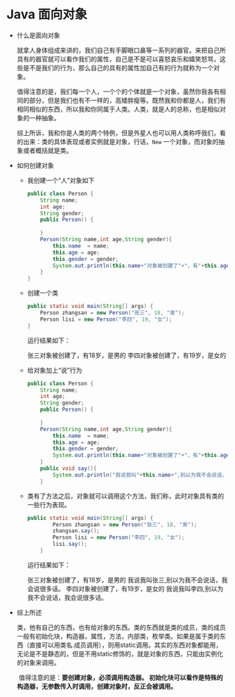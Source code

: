 # Java 面向对象

- 什么是面向对象

  就拿人身体组成来讲的，我们自己有手脚眼口鼻等一系列的器官。来把自己所具有的器官就可以看作我们的属性，自己是不是可以喜怒哀乐和嬉笑怒骂，这些是不是我们的行为，那么自己的具有的属性加自己有的行为就称为一个对象。

  ​	值得注意的是，我们每一个人，一个个的个体就是一个对象，虽然你我各有相同的部分，但是我们也有不一样的，高矮胖瘦等。既然我和你都是人，我们有相同相似的东西，所以我和你同属于人类。人类，就是人的总称，也是相似对象的一种抽象。

  ​	综上所诉，我和你是人类的两个特例，但是外星人也可以用人类称呼我们，看的出来：类的具体表现或者实例就是对象，行话，`New` 一个对象，而对象的抽象或者概括就是类。

- 如何创建对象  

  - 我创建一个“人”对象如下

    ```java
    public class Person {  
    	String name;  
    	int age;  
        String gender;  
        public Person() {  
              
        }  
        Person(String name,int age,String gender){  
            this.name  = name;  
            this.age = age;  
            this.gender = gender;  
            System.out.println(this.name+"对象被创建了"+"，有"+this.age+"岁"+"，			 是"+this.gender+"的");  
        }  
    } 
    ```

  - 创建一个类

    ```java
    public static void main(String[] args) {  
        Person zhangsan = new Person("张三", 18, "男");  
        Person lisi = new Person("李四", 19, "女");  
    } 
    ```

    运行结果如下：

    张三对象被创建了，有18岁，是男的
    李四对象被创建了，有19岁，是女的  

  - 给对象加上“说”行为  

    ```java
    public class Person {  
        String name;  
        int age;  
        String gender;  
        public Person() {  
              
        }  
        Person(String name,int age,String gender){  
            this.name  = name;  
            this.age = age;  
            this.gender = gender;  
            System.out.println(this.name+"对象被创建了"+"，有"+this.age+"岁"+"，是"+this.gender+"的");  
        }  
        public void say(){  
            System.out.println("我说我叫"+this.name+",别以为我不会说话，我会说很多话。");  
        }  
    ```

  - 类有了方法之后，对象就可以调用这个方法，我们称，此时对象具有类的一些行为表现。

    ```java
    public static void main(String[] args) {  
            Person zhangsan = new Person("张三", 18, "男");  
            zhangsan.say();  
            Person lisi = new Person("李四", 19, "女");  
            lisi.say();  
        }
    ```

    运行结果如下：

    张三对象被创建了，有18岁，是男的
    我说我叫张三,别以为我不会说话，我会说很多话。
    李四对象被创建了，有19岁，是女的
    我说我叫李四,别以为我不会说话，我会说很多话。 

- 综上所述

  ​	类，他有自己的东西，也有给对象的东西。类的东西就是类的成员，类的成员一般有初始化块，构造器，属性，方法，内部类，枚举类。如果是属于类的东西（直接可以用类名.成员调用），则用static调用。其实的东西对象都能用，无论是不是静态的，但是不用static修饰的，就是对象的东西，只能由实例化的对象来调用。

  ​	值得注意的是：**要创建对象，必须调用构造器。 初始化块可以看作是特殊的构造器，无参数传入时调用，创建对象时，反正会被调用。**

  ​	